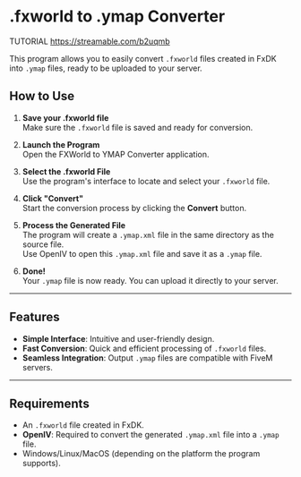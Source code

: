 # .fxworld to .ymap Converter

TUTORIAL
https://streamable.com/b2uqmb

This program allows you to easily convert `.fxworld` files created in FxDK into `.ymap` files, ready to be uploaded to your server.

## How to Use

1. **Save your .fxworld file**  
   Make sure the `.fxworld` file is saved and ready for conversion.

2. **Launch the Program**  
   Open the FXWorld to YMAP Converter application.

3. **Select the .fxworld File**  
   Use the program's interface to locate and select your `.fxworld` file.

4. **Click "Convert"**  
   Start the conversion process by clicking the **Convert** button.

5. **Process the Generated File**  
   The program will create a `.ymap.xml` file in the same directory as the source file.  
   Use OpenIV to open this `.ymap.xml` file and save it as a `.ymap` file.

6. **Done!**  
   Your `.ymap` file is now ready. You can upload it directly to your server.

---

## Features

- **Simple Interface**: Intuitive and user-friendly design.
- **Fast Conversion**: Quick and efficient processing of `.fxworld` files.
- **Seamless Integration**: Output `.ymap` files are compatible with FiveM servers.

---

## Requirements

- An `.fxworld` file created in FxDK.
- **OpenIV**: Required to convert the generated `.ymap.xml` file into a `.ymap` file.
- Windows/Linux/MacOS (depending on the platform the program supports).

